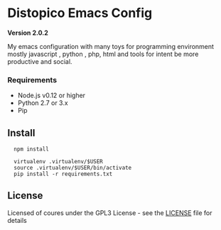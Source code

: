 # Distopico Emacs Config
**Version 2.0.2**

My emacs configuration with many toys for programming environment mostly javascript , python , php, html
and tools for intent be more productive and social.

### Requirements ###
- Node.js v0.12 or higher
- Python 2.7 or 3.x
- Pip

Install
-------
```shell
  npm install

  virtualenv .virtualenv/$USER
  source .virtualenv/$USER/bin/activate
  pip install -r requirements.txt
```

License
-------

Licensed of coures under the GPL3 License - see the [LICENSE](LICENSE) file for details
